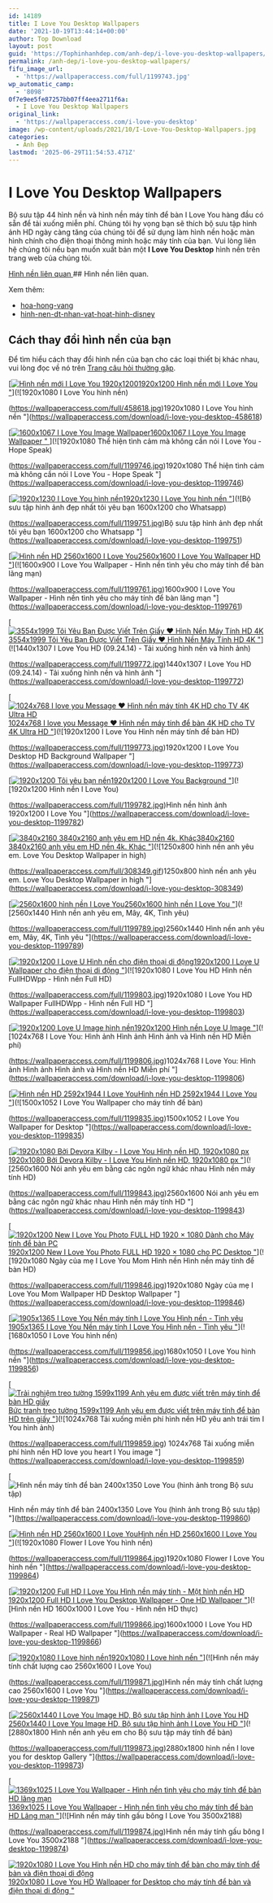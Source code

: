 ```yaml
---
id: 14189
title: I Love You Desktop Wallpapers
date: '2021-10-19T13:44:14+00:00'
author: Top Download
layout: post
guid: 'https://Tophinhanhdep.com/anh-dep/i-love-you-desktop-wallpapers/'
permalink: /anh-dep/i-love-you-desktop-wallpapers/
fifu_image_url:
  - 'https://wallpaperaccess.com/full/1199743.jpg'
wp_automatic_camp:
  - '8098'
0f7e9ee5fe87257bb07ff4eea2711f6a:
  - I Love You Desktop Wallpapers
original_link:
  - 'https://wallpaperaccess.com/i-love-you-desktop'
image: /wp-content/uploads/2021/10/I-Love-You-Desktop-Wallpapers.jpg
categories:
  - Ảnh Đẹp
lastmod: '2025-06-29T11:54:53.471Z'
---
```

# I Love You Desktop Wallpapers

Bộ sưu tập 44 hình nền và hình nền máy tính để bàn I Love You hàng đầu có sẵn để tải xuống miễn phí. Chúng tôi hy vọng bạn sẽ thích bộ sưu tập hình ảnh HD ngày càng tăng của chúng tôi để sử dụng làm hình nền hoặc màn hình chính cho điện thoại thông minh hoặc máy tính của bạn. Vui lòng liên hệ chúng tôi nếu bạn muốn xuất bản một **I Love You Desktop** hình nền trên trang web của chúng tôi.

[Hình nền liên quan ](#related) ## Hình nền liên quan.

   
 Xem thêm:

   
- [hoa-hong-vang](https://tophinhanhdep.com/hoa-hong/hoa-hong-vang/)
- [hinh-nen-dt-nhan-vat-hoat-hinh-disney](https://tophinhanhdep.com/hinh-nen-dep/hinh-nen-dt-nhan-vat-hoat-hinh-disney/)

## Cách thay đổi hình nền của bạn

Để tìm hiểu cách thay đổi hình nền của bạn cho các loại thiết bị khác nhau, vui lòng đọc về nó trên [Trang câu hỏi thường gặp](https://tophinhanhdep.com/faq/).

  
[[![Hình nền mới I Love You 1920x1200](https://wallpaperaccess.com/full/1199743.jpg)1920x1200 Hình nền mới I Love You "](https://wallpaperaccess.com/download/i-love-you-desktop-1199743)](![1920x1080 I Love You hình nền)

(https://wallpaperaccess.com/full/458618.jpg)1920x1080 I Love You hình nền "](https://wallpaperaccess.com/download/i-love-you-desktop-458618)

[[![1600x1067 I Love You Image Wallpaper](https://wallpaperaccess.com/full/1199745.jpg)1600x1067 I Love You Image Wallpaper " ](https://wallpaperaccess.com/download/i-love-you-desktop-1199745)](![1920x1080 Thể hiện tình cảm mà không cần nói I Love You - Hope Speak)

(https://wallpaperaccess.com/full/1199746.jpg)1920x1080 Thể hiện tình cảm mà không cần nói I Love You - Hope Speak "](https://wallpaperaccess.com/download/i-love-you-desktop-1199746)

[[![1920x1230 I Love You hình nền](https://wallpaperaccess.com/full/1199747.jpg)1920x1230 I Love You hình nền "](https://wallpaperaccess.com/download/i-love-you-desktop-1199747)](![Bộ sưu tập hình ảnh đẹp nhất tôi yêu bạn 1600x1200 cho Whatsapp)

(https://wallpaperaccess.com/full/1199751.jpg)Bộ sưu tập hình ảnh đẹp nhất tôi yêu bạn 1600x1200 cho Whatsapp "](https://wallpaperaccess.com/download/i-love-you-desktop-1199751)

[[![Hình nền HD 2560x1600 I Love You](https://wallpaperaccess.com/full/1199757.jpg)2560x1600 I Love You Wallpaper HD "](https://wallpaperaccess.com/download/i-love-you-desktop-1199757)](![1600x900 I Love You Wallpaper - Hình nền tình yêu cho máy tính để bàn lãng mạn)

(https://wallpaperaccess.com/full/1199761.jpg)1600x900 I Love You Wallpaper - Hình nền tình yêu cho máy tính để bàn lãng mạn "](https://wallpaperaccess.com/download/i-love-you-desktop-1199761)

[[![3554x1999 Tôi Yêu Bạn Được Viết Trên Giấy ❤ Hình Nền Máy Tính HD 4K](https://wallpaperaccess.com/full/1199767.jpg)3554x1999 Tôi Yêu Bạn Được Viết Trên Giấy ❤ Hình Nền Máy Tính HD 4K "](https://wallpaperaccess.com/download/i-love-you-desktop-1199767)](![1440x1307 I Love You HD (09.24.14) - Tải xuống hình nền và hình ảnh)

(https://wallpaperaccess.com/full/1199772.jpg)1440x1307 I Love You HD (09.24.14) - Tải xuống hình nền và hình ảnh "](https://wallpaperaccess.com/download/i-love-you-desktop-1199772)

[[![1024x768 I love you Message ❤ Hình nền máy tính 4K HD cho TV 4K Ultra HD](https://wallpaperaccess.com/full/458639.jpg)1024x768 I love you Message ❤ Hình nền máy tính để bàn 4K HD cho TV 4K Ultra HD "](https://wallpaperaccess.com/download/i-love-you-desktop-458639)](![1920x1200 I Love You Hình nền máy tính để bàn HD)

(https://wallpaperaccess.com/full/1199773.jpg)1920x1200 I Love You Desktop HD Background Wallpaper "](https://wallpaperaccess.com/download/i-love-you-desktop-1199773)

[[![1920x1200 Tôi yêu bạn nền](https://wallpaperaccess.com/full/1199774.jpg)1920x1200 I Love You Background "](https://wallpaperaccess.com/download/i-love-you-desktop-1199774)](![1920x1200 Hình nền I Love You)

(https://wallpaperaccess.com/full/1199782.jpg)Hình nền hình ảnh 1920x1200 I Love You "](https://wallpaperaccess.com/download/i-love-you-desktop-1199782)

[[![3840x2160 3840x2160 anh yêu em HD nền 4k.  Khác](https://wallpaperaccess.com/full/1199783.jpg)3840x2160 3840x2160 anh yêu em HD nền 4k. Khác "](https://wallpaperaccess.com/download/i-love-you-desktop-1199783)](![1250x800 hình nền anh yêu em.  Love You Desktop Wallpaper in high)

(https://wallpaperaccess.com/full/308349.gif)1250x800 hình nền anh yêu em. Love You Desktop Wallpaper in high "](https://wallpaperaccess.com/download/i-love-you-desktop-308349)

[[![2560x1600 hình nền I Love You](https://wallpaperaccess.com/full/1199787.jpg)2560x1600 hình nền I Love You "](https://wallpaperaccess.com/download/i-love-you-desktop-1199787)](![2560x1440 Hình nền anh yêu em, Mây, 4K, Tình yêu)

(https://wallpaperaccess.com/full/1199789.jpg)2560x1440 Hình nền anh yêu em, Mây, 4K, Tình yêu "](https://wallpaperaccess.com/download/i-love-you-desktop-1199789)

[[![1920x1200 I Love U Hình nền cho điện thoại di động](https://wallpaperaccess.com/full/1199801.jpg)1920x1200 I Love U Wallpaper cho điện thoại di động "](https://wallpaperaccess.com/download/i-love-you-desktop-1199801)](![1920x1080 I Love You HD Hình nền FullHDWpp - Hình nền Full HD)

(https://wallpaperaccess.com/full/1199803.jpg)1920x1080 I Love You HD Wallpaper FullHDWpp - Hình nền Full HD "](https://wallpaperaccess.com/download/i-love-you-desktop-1199803)

[[![1920x1200 Love U Image hình nền](https://wallpaperaccess.com/full/1199805.jpg)1920x1200 Hình nền Love U Image "](https://wallpaperaccess.com/download/i-love-you-desktop-1199805)](![1024x768 I Love You: Hình ảnh Hình ảnh Hình ảnh và Hình nền HD Miễn phí)

(https://wallpaperaccess.com/full/1199806.jpg)1024x768 I Love You: Hình ảnh Hình ảnh Hình ảnh và Hình nền HD Miễn phí "](https://wallpaperaccess.com/download/i-love-you-desktop-1199806)

[[![Hình nền HD 2592x1944 I Love You](https://wallpaperaccess.com/full/1199814.jpg)Hình nền HD 2592x1944 I Love You "](https://wallpaperaccess.com/download/i-love-you-desktop-1199814)](![1500x1052 I Love You Wallpaper cho máy tính để bàn)

(https://wallpaperaccess.com/full/1199835.jpg)1500x1052 I Love You Wallpaper for Desktop "](https://wallpaperaccess.com/download/i-love-you-desktop-1199835)

[[![1920x1080 Bởi Devora Kilby - I Love You Hình nền HD, 1920x1080 px](https://wallpaperaccess.com/full/1199836.jpg)1920x1080 Bởi Devora Kilby - I Love You Hình nền HD, 1920x1080 px "](https://wallpaperaccess.com/download/i-love-you-desktop-1199836)](![2560x1600 Nói anh yêu em bằng các ngôn ngữ khác nhau Hình nền máy tính HD)

(https://wallpaperaccess.com/full/1199843.jpg)2560x1600 Nói anh yêu em bằng các ngôn ngữ khác nhau Hình nền máy tính HD "](https://wallpaperaccess.com/download/i-love-you-desktop-1199843)

[[![1920x1200 New I Love You Photo FULL HD 1920 × 1080 Dành cho Máy tính để bàn PC](https://wallpaperaccess.com/full/1199845.jpg)1920x1200 New I Love You Photo FULL HD 1920 × 1080 cho PC Desktop "](https://wallpaperaccess.com/download/i-love-you-desktop-1199845)](![1920x1080 Ngày của mẹ I Love You Mom Hình nền Hình nền máy tính để bàn HD)

(https://wallpaperaccess.com/full/1199846.jpg)1920x1080 Ngày của mẹ I Love You Mom Wallpaper HD Desktop Wallpaper "](https://wallpaperaccess.com/download/i-love-you-desktop-1199846)

[[![1905x1365 I Love You Nền máy tính I Love You Hình nền - Tình yêu](https://wallpaperaccess.com/full/1199854.jpg)1905x1365 I Love You Nền máy tính I Love You Hình nền - Tình yêu "](https://wallpaperaccess.com/download/i-love-you-desktop-1199854)](![1680x1050 I Love You hình nền)

(https://wallpaperaccess.com/full/1199856.jpg)1680x1050 I Love You hình nền "](https://wallpaperaccess.com/download/i-love-you-desktop-1199856)

[[![Trải nghiệm treo tường 1599x1199 Anh yêu em được viết trên máy tính để bàn HD giấy](https://wallpaperaccess.com/full/1199857.jpg)Bức tranh treo tường 1599x1199 Anh yêu em được viết trên máy tính để bàn HD trên giấy "](https://wallpaperaccess.com/download/i-love-you-desktop-1199857)](![1024x768 Tải xuống miễn phí hình nền HD yêu anh trái tim I You hình ảnh)

(https://wallpaperaccess.com/full/1199859.jpg) 1024x768 Tải xuống miễn phí hình nền HD love you heart I You image "](https://wallpaperaccess.com/download/i-love-you-desktop-1199859)

[![Hình nền máy tính để bàn 2400x1350 Love You (hình ảnh trong Bộ sưu tập)](https://wallpaperaccess.com/full/1199860.jpg)

Hình nền máy tính để bàn 2400x1350 Love You (hình ảnh trong Bộ sưu tập) "](https://wallpaperaccess.com/download/i-love-you-desktop-1199860)

[[![Hình nền HD 2560x1600 I Love You](https://wallpaperaccess.com/full/1199862.jpg)Hình nền HD 2560x1600 I Love You "](https://wallpaperaccess.com/download/i-love-you-desktop-1199862)](![1920x1080 Flower I Love You hình nền)

(https://wallpaperaccess.com/full/1199864.jpg)1920x1080 Flower I Love You hình nền "](https://wallpaperaccess.com/download/i-love-you-desktop-1199864)

[[![1920x1200 Full HD I Love You Hình nền máy tính - Một hình nền HD](https://wallpaperaccess.com/full/1199865.jpg)1920x1200 Full HD I Love You Desktop Wallpaper - One HD Wallpaper "](https://wallpaperaccess.com/download/i-love-you-desktop-1199865)](![Hình nền HD 1600x1000 I Love You - Hình nền HD thực)

(https://wallpaperaccess.com/full/1199866.jpg)1600x1000 I Love You HD Wallpaper - Real HD Wallpaper "](https://wallpaperaccess.com/download/i-love-you-desktop-1199866)

[[![1920x1080 I Love hình nền](https://wallpaperaccess.com/full/1199765.jpg)1920x1080 I Love hình nền "](https://wallpaperaccess.com/download/i-love-you-desktop-1199765)](![Hình nền máy tính chất lượng cao 2560x1600 I Love You)

(https://wallpaperaccess.com/full/1199871.jpg)Hình nền máy tính chất lượng cao 2560x1600 I Love You "](https://wallpaperaccess.com/download/i-love-you-desktop-1199871)

[[![2560x1440 I Love You Image HD, Bộ sưu tập hình ảnh I Love You HD](https://wallpaperaccess.com/full/1199872.jpg)2560x1440 I Love You Image HD, Bộ sưu tập hình ảnh I Love You HD "](https://wallpaperaccess.com/download/i-love-you-desktop-1199872)](![2880x1800 Hình nền anh yêu em cho Bộ sưu tập máy tính để bàn)

(https://wallpaperaccess.com/full/1199873.jpg)2880x1800 hình nền I love you for desktop Gallery "](https://wallpaperaccess.com/download/i-love-you-desktop-1199873)

[[![1369x1025 I Love You Wallpaper - Hình nền tình yêu cho máy tính để bàn HD lãng mạn](https://wallpaperaccess.com/full/458728.jpg)1369x1025 I Love You Wallpaper - Hình nền tình yêu cho máy tính để bàn HD Lãng mạn "](https://wallpaperaccess.com/download/i-love-you-desktop-458728)](![Hình nền máy tính gấu bông I Love You 3500x2188)

(https://wallpaperaccess.com/full/1199874.jpg)Hình nền máy tính gấu bông I Love You 3500x2188 "](https://wallpaperaccess.com/download/i-love-you-desktop-1199874)

[![1920x1080 I Love You Hình nền HD cho máy tính để bàn cho máy tính để bàn và điện thoại di động](https://wallpaperaccess.com/full/1199875.jpg)1920x1080 I Love You HD Wallpaper for Desktop cho máy tính để bàn và điện thoại di động "](https://wallpaperaccess.com/download/i-love-you-desktop-1199875)
